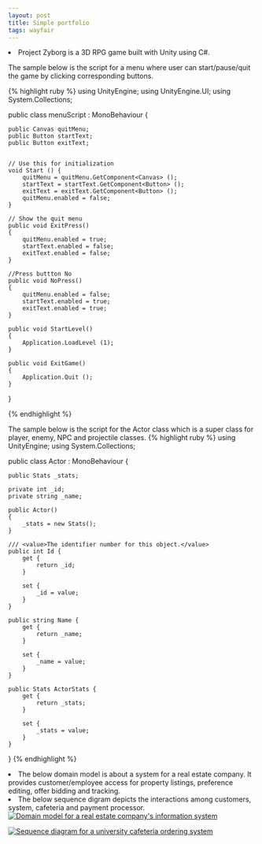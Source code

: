 ```yaml
---
layout: post
title: Simple portfolio
tags: wayfair
---
```

<li>Project Zyborg is a 3D RPG game built with Unity using C#.</li>

The sample below is the script for a menu where user can start/pause/quit the game by clicking corresponding buttons.

{% highlight ruby %}
using UnityEngine;
using UnityEngine.UI;
using System.Collections;

public class menuScript : MonoBehaviour {

	public Canvas quitMenu;
	public Button startText;
	public Button exitText;


	// Use this for initialization
	void Start () {
		quitMenu = quitMenu.GetComponent<Canvas> ();
		startText = startText.GetComponent<Button> ();
		exitText = exitText.GetComponent<Button> ();
		quitMenu.enabled = false;
	}
	
	// Show the quit menu
	public void ExitPress()
	{
		quitMenu.enabled = true;
		startText.enabled = false;
		exitText.enabled = false;
	}

	//Press buttton No
	public void NoPress()
	{
		quitMenu.enabled = false;
		startText.enabled = true;
		exitText.enabled = true;
	}

	public void StartLevel()
	{
		Application.LoadLevel (1);
	}

	public void ExitGame()
	{
		Application.Quit ();
	}
}

{% endhighlight %}

The sample below is the script for the Actor class which is a super class for player, enemy, NPC and projectile classes.
{% highlight ruby %}
using UnityEngine;
using System.Collections;

public class Actor : MonoBehaviour {

    public Stats _stats;

    private int _id;
    private string _name;

    public Actor()
    {
        _stats = new Stats();
    }

    /// <value>The identifier number for this object.</value>
    public int Id {
        get {
            return _id;
        }

        set {
            _id = value;
        }
    }

    public string Name {
        get {
            return _name;
        }

        set {
            _name = value;
        }
    }

    public Stats ActorStats {
        get {
            return _stats;
        }

        set {
            _stats = value;
        }
    }
}
{% endhighlight %}

<li>The below domain model is about a system for a real estate company. It provides customer/employee access for property listings, preference editing, offer bidding and tracking.</li>

<li>The below sequence digram depicts the interactions among customers, system, cafeteria and payment processor.</li>
<a href="{{site.baseurl}}/public/image/Real estate company information system.png"><img alt="Domain model for a real estate company's information system" src="{{site.baseurl}}/public/image/Real estate company information system.png"/></a>

<a href="{{site.baseurl}}/public/image/Assignment 5-4.png"><img alt="Sequence diagram for a university cafeteria ordering system" src="{{site.baseurl}}/public/image/Assignment 5-4.png"/></a>